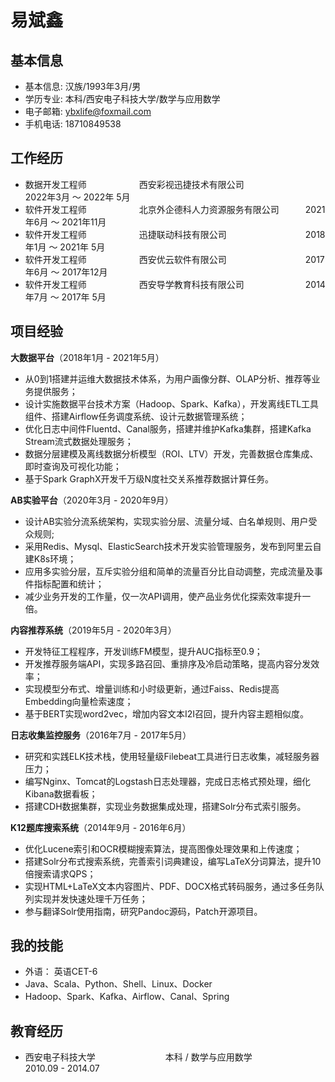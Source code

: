 # 易斌鑫

## 基本信息
 
 - 基本信息: 汉族/1993年3月/男
 - 学历专业: 本科/西安电子科技大学/数学与应用数学
 - 电子邮箱: ybxlife@foxmail.com
 - 手机电话: 18710849538

## 工作经历

 - 数据开发工程师　　　　　　西安彩视迅捷技术有限公司　　　　　　　2022年3月 ～ 2022年 5月
 - 软件开发工程师　　　　　　北京外企德科人力资源服务有限公司　　　2021年6月 ～ 2021年11月
 - 软件开发工程师　　　　　　迅捷联动科技有限公司　　　　　　　　　2018年1月 ～ 2021年 5月
 - 软件开发工程师　　　　　　西安优云软件有限公司　　　　　　　　　2017年6月 ～ 2017年12月
 - 软件开发工程师　　　　　　西安导学教育科技有限公司　　　　　　　2014年7月 ～ 2017年 5月

## 项目经验

**大数据平台**（2018年1月 - 2021年5月）

- 从0到1搭建并运维大数据技术体系，为用户画像分群、OLAP分析、推荐等业务提供服务；
- 设计实施数据平台技术方案（Hadoop、Spark、Kafka），开发离线ETL工具组件、搭建Airflow任务调度系统、设计元数据管理系统；
- 优化日志中间件Fluentd、Canal服务，搭建并维护Kafka集群，搭建Kafka Stream流式数据处理服务；
- 数据分层建模及离线数据分析模型（ROI、LTV）开发，完善数据仓库集成、即时查询及可视化功能；
- 基于Spark GraphX开发千万级N度社交关系推荐数据计算任务。

**AB实验平台**（2020年3月 - 2020年9月）

- 设计AB实验分流系统架构，实现实验分层、流量分域、白名单规则、用户受众规则;
- 采用Redis、Mysql、ElasticSearch技术开发实验管理服务，发布到阿里云自建K8s环境；
- 应用多实验分层，互斥实验分组和简单的流量百分比自动调整，完成流量及事件指标配置和统计；
- 减少业务开发的工作量，仅一次API调用，使产品业务优化探索效率提升一倍。

**内容推荐系统**（2019年5月 - 2020年3月）

- 开发特征工程程序，开发训练FM模型，提升AUC指标至0.9；
- 开发推荐服务端API，实现多路召回、重排序及冷启动策略，提高内容分发效率；
- 实现模型分布式、增量训练和小时级更新，通过Faiss、Redis提高Embedding向量检索速度；
- 基于BERT实现word2vec，增加内容文本I2I召回，提升内容主题相似度。

**日志收集监控服务**（2016年7月 - 2017年5月）

- 研究和实践ELK技术栈，使用轻量级Filebeat工具进行日志收集，减轻服务器压力；
- 编写Nginx、Tomcat的Logstash日志处理器，完成日志格式预处理，细化Kibana数据看板；
- 搭建CDH数据集群，实现业务数据集成处理，搭建Solr分布式索引服务。

**K12题库搜索系统**（2014年9月 - 2016年6月）

- 优化Lucene索引和OCR模糊搜索算法，提高图像处理效果和上传速度；
- 搭建Solr分布式搜索系统，完善索引词典建设，编写LaTeX分词算法，提升10倍搜索请求QPS；
- 实现HTML+LaTeX文本内容图片、PDF、DOCX格式转码服务，通过多任务队列实现并发快速处理千万任务；
- 参与翻译Solr使用指南，研究Pandoc源码，Patch开源项目。

## 我的技能

- 外语： 英语CET-6
- Java、Scala、Python、Shell、Linux、Docker
- Hadoop、Spark、Kafka、Airflow、Canal、Spring

## 教育经历

- 西安电子科技大学　　　　　　　　本科 / 数学与应用数学　　　　　　　　2010.09 - 2014.07
